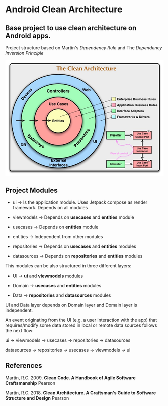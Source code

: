 # Android Clean Architecture

## Base project to use clean architecture on Android apps.

Project structure based on Martin's *Dependency Rule* and The *Dependency Inversion Principle*

![Clean Architecture Structure](/art/CleanArchitecture.jpg)

## Project Modules

* ui -> Is the application module. Uses Jetpack compose as render framework. Depends on all modules

* viewmodels -> Depends on **usecases** and **entities** module

* usecases -> Depends on **entities** module

* entities -> Independent from other modules

* repositories -> Depends on **usecases** and **entities** modules

* datasources -> Depends on **repositories** and **entities** modules


This modules can be also structured in three different layers:


* UI -> **ui** and **viewmodels** modules

* Domain -> **usecases** and **entities** modules

* Data -> **repositories** and **datasources** modules


UI and Data layer depends on Domain layer and Domain layer is independent.


An event originating from the UI (e.g. a user interaction with the app) that requires/modify some data
stored in local or remote data sources follows the next flow:

ui -> viewmodels -> usecases -> repositories -> datasources

datasources -> repositories -> usecases -> viewmodels -> ui

## References

Martin, R.C. 2009. **Clean Code. A Handbook of Agile Software Craftsmanship** Pearson

Martin, R.C. 2018. **Clean Architecture. A Craftsman's Guide to Software Structure and Design** Pearson
